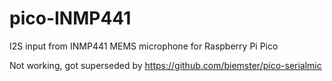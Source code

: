 # pico-INMP441
I2S input from INMP441 MEMS microphone for Raspberry Pi Pico

Not working, got superseded by https://github.com/biemster/pico-serialmic
